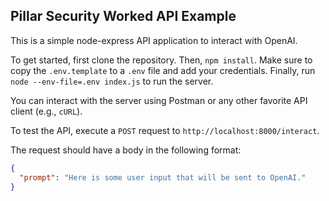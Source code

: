 ## Pillar Security Worked API Example

This is a simple node-express API application to interact with OpenAI.

To get started, first clone the repository.
Then, `npm install`.
Make sure to copy the `.env.template` to a `.env` file and add your credentials.
Finally, run `node --env-file=.env index.js` to run the server.

You can interact with the server using Postman or any other favorite API client (e.g., `cURL`).

To test the API, execute a `POST` request to `http://localhost:8000/interact`.

The request should have a body in the following format:
```json
{
  "prompt": "Here is some user input that will be sent to OpenAI."
}
```
